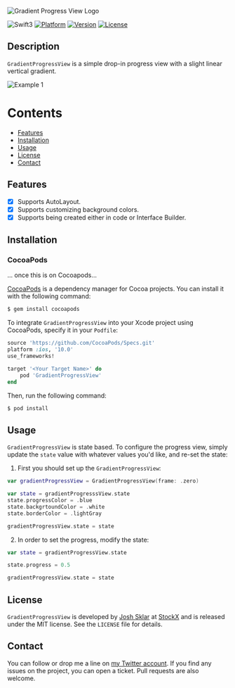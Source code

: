 ![Gradient Progress View Logo](https://cloud.githubusercontent.com/assets/879038/21463490/eac0e8dc-c937-11e6-914c-bd95fd7d289d.png)

![Swift3](https://img.shields.io/badge/Swift-3.0-orange.svg?style=flat")
[![Platform](https://img.shields.io/cocoapods/p/GradientProgressView.svg?style=flat)](http://cocoapods.org/pods/GradientProgressView)
[![Version](https://img.shields.io/cocoapods/v/GradientProgressView.svg?style=flat)](http://cocoapods.org/pods/GradientProgressView)
[![License](https://img.shields.io/cocoapods/l/GradientProgressView.svg?style=flat)](http://cocoapods.org/pods/GradientProgressView)

Description
--------------

`GradientProgressView` is a simple drop-in progress view with a slight linear vertical gradient.

![Example 1](https://cloud.githubusercontent.com/assets/879038/19249360/2725f6c4-8f03-11e6-8c64-9c07fed66ae5.png)

# Contents
- [Features](#features)
- [Installation](#installation)
- [Usage](#usage)
- [License](#license)
- [Contact](#contact)

## Features
- [x] Supports AutoLayout.
- [x] Supports customizing background colors.
- [x] Supports being created either in code or Interface Builder.

## Installation

### CocoaPods

... once this is on Cocoapods...

[CocoaPods](http://cocoapods.org) is a dependency manager for Cocoa projects. You can install it with the following command:

```bash
$ gem install cocoapods
```

To integrate `GradientProgressView` into your Xcode project using CocoaPods, specify it in your `Podfile`:

```ruby
source 'https://github.com/CocoaPods/Specs.git'
platform :ios, '10.0'
use_frameworks!

target '<Your Target Name>' do
    pod 'GradientProgressView'
end
```

Then, run the following command:

```bash
$ pod install
```

## Usage

`GradientProgressView` is state based. To configure the progress view, simply update the `state` value with whatever values you'd like, and re-set the state:

1) First you should set up the `GradientProgressView`:

```swift
var gradientProgressView = GradientProgressView(frame: .zero)

var state = gradientProgresssView.state
state.progressColor = .blue
state.backgrtoundColor = .white
state.borderColor = .lightGray

gradientProgressView.state = state
```

2) In order to set the progress, modify the state:

```swift
var state = gradientProgressView.state

state.progress = 0.5

gradientProgressView.state = state
```

## License

`GradientProgressView` is developed by [Josh Sklar](https://www.linkedin.com/in/jrmsklar) at [StockX](https://stockx.com) and is released under the MIT license. See the `LICENSE` file for details.

## Contact

You can follow or drop me a line on [my Twitter account](https://twitter.com/jrmsklar). If you find any issues on the project, you can open a ticket. Pull requests are also welcome.
